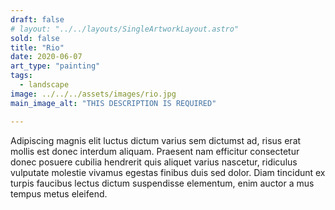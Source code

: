 ```yaml
---
draft: false
# layout: "../../layouts/SingleArtworkLayout.astro"
sold: false
title: "Rio"
date: 2020-06-07
art_type: "painting"
tags: 
  - landscape
image: ../../../assets/images/rio.jpg
main_image_alt: "THIS DESCRIPTION IS REQUIRED"

---
```


Adipiscing magnis elit luctus dictum varius sem dictumst ad, risus erat mollis est donec interdum aliquam. Praesent nam efficitur consectetur donec posuere cubilia hendrerit quis aliquet varius nascetur, ridiculus vulputate molestie vivamus egestas finibus duis sed dolor. Diam tincidunt ex turpis faucibus lectus dictum suspendisse elementum, enim auctor a mus tempus metus eleifend.

